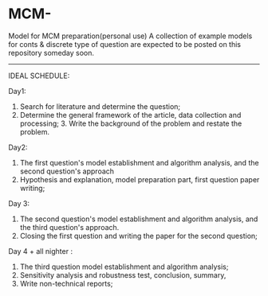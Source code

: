 # MCM-
Model for MCM preparation(personal use)
A collection of example models for conts & discrete type of question are expected to be posted on this repository someday soon.


---
IDEAL SCHEDULE:

Day1:

1. Search for literature and determine the question;
2. Determine the general framework of the article, data collection and processing; 3. Write the background of the problem and restate the problem.


Day2:

1. The first question's model establishment and algorithm analysis, and the second question's approach 
2. Hypothesis and explanation, model preparation part, first question paper writing;


Day 3:

1. The second question's model establishment and algorithm analysis, and the third question's approach.
2. Closing the first question and writing the paper for the second question;

Day 4 + all nighter : 
1. The third question model establishment and algorithm analysis;
2. Sensitivity analysis and robustness test, conclusion, summary,
3. Write non-technical reports;
